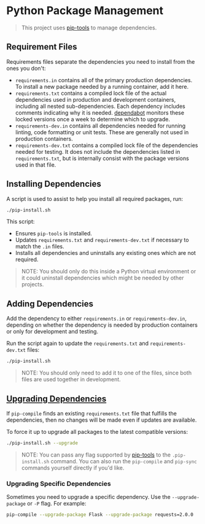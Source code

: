# Python Package Management

> This project uses [pip-tools](https://github.com/jazzband/pip-tools) to manage dependencies.

## Requirement Files

Requirements files separate the dependencies you need to install from the ones you don't:

- `requirements.in` contains all of the primary production dependencies. To install a new
  package needed by a running container, add it here.
- `requirements.txt` contains a compiled lock file of the actual dependencies used in
  production and development containers, including all nested sub-dependencies.
  Each dependency includes comments indicating why it is needed.
  [dependabot](https://github.com/dependabot) monitors these locked versions once a week to determine which to upgrade.
- `requirements-dev.in` contains all dependencies needed for running linting, code formatting
  or unit tests. These are generally not used in production containers.
- `requirements-dev.txt` contains a compiled lock file of the dependencies needed for testing.
  It does not include the dependencies listed in `requirements.txt`, but is internally consist
  with the package versions used in that file.

## Installing Dependencies

A script is used to assist to help you install all required packages, run:

```bash
./pip-install.sh
```

This script:

- Ensures `pip-tools` is installed.
- Updates `requirements.txt` and `requirements-dev.txt` if necessary to match the `.in` files.
- Installs all dependencies and uninstalls any existing ones which are not required.

> NOTE: You should only do this inside a Python virtual environment
> or it could uninstall dependencies which might be needed by other projects.

## Adding Dependencies

Add the dependency to either `requirements.in` or `requirements-dev.in`, depending
on whether the dependency is needed by production containers or only for development
and testing.

Run the script again to update the `requirements.txt` and `requirements-dev.txt` files:

```bash
./pip-install.sh
```

> NOTE: You should only need to add it to one of the files, since both files are used together in development.

## [Upgrading Dependencies](https://github.com/jazzband/pip-tools#updating-requirements)

If `pip-compile` finds an existing `requirements.txt` file that fulfills the
dependencies, then no changes will be made even if updates are available.

To force it up to upgrade all packages to the latest compatible versions:

```bash
./pip-install.sh --upgrade
```

> NOTE: You can pass any flag supported by [pip-tools](https://github.com/jazzband/pip-tools)
> to the `.pip-install.sh` command. You can also run the `pip-compile` and `pip-sync` commands
> yourself directly if you'd like.

### Upgrading Specific Dependencies

Sometimes you need to upgrade a specific dependency.
Use the `--upgrade-package` or `-P` flag. For example:

```bash
pip-compile --upgrade-package Flask --upgrade-package requests=2.0.0
```
